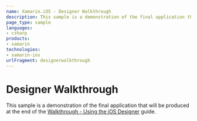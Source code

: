 ```yaml
---
name: Xamarin.iOS - Designer Walkthrough
description: This sample is a demonstration of the final application that will be produced at the end of the Walkthrough - Using the iOS Designer guide.
page_type: sample
languages:
- csharp
products:
- xamarin
technologies:
- xamarin-ios
urlFragment: designerwalkthrough
---
```

# Designer Walkthrough

This sample is a demonstration of the final application that will be produced at the end of the [Walkthrough - Using the iOS Designer](http://docs.xamarin.com/guides/ios/user_interface/designer/designer_walkthrough) guide.

